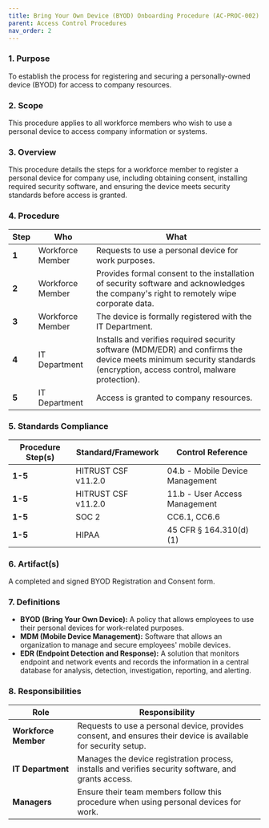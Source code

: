 ```yaml
---
title: Bring Your Own Device (BYOD) Onboarding Procedure (AC-PROC-002)
parent: Access Control Procedures
nav_order: 2
---
```

### 1. Purpose

To establish the process for registering and securing a personally-owned device (BYOD) for access to company resources.

### 2. Scope

This procedure applies to all workforce members who wish to use a personal device to access company information or systems.

### 3. Overview

This procedure details the steps for a workforce member to register a personal device for company use, including obtaining consent, installing required security software, and ensuring the device meets security standards before access is granted.

### 4. Procedure

| **Step** | **Who**             | **What**                                                                                                                                      |
| -------- | ------------------- | --------------------------------------------------------------------------------------------------------------------------------------------- |
| **1**    | Workforce Member    | Requests to use a personal device for work purposes.                                                                                          |
| **2**    | Workforce Member    | Provides formal consent to the installation of security software and acknowledges the company's right to remotely wipe corporate data.        |
| **3**    | Workforce Member    | The device is formally registered with the IT Department.                                                                                     |
| **4**    | IT Department       | Installs and verifies required security software (MDM/EDR) and confirms the device meets minimum security standards (encryption, access control, malware protection). |
| **5**    | IT Department       | Access is granted to company resources.                                                                                                       |

### 5. Standards Compliance

| **Procedure Step(s)** | **Standard/Framework** | **Control Reference**         |
| --------------------- | ---------------------- | ----------------------------- |
| **1-5**               | HITRUST CSF v11.2.0   | 04.b - Mobile Device Management |
| **1-5**               | HITRUST CSF v11.2.0   | 11.b - User Access Management   |
| **1-5**               | SOC 2                  | CC6.1, CC6.6                  |
| **1-5**               | HIPAA                  | 45 CFR § 164.310(d)(1)        |

### 6. Artifact(s)

A completed and signed BYOD Registration and Consent form.

### 7. Definitions

*   **BYOD (Bring Your Own Device):** A policy that allows employees to use their personal devices for work-related purposes.
*   **MDM (Mobile Device Management):** Software that allows an organization to manage and secure employees' mobile devices.
*   **EDR (Endpoint Detection and Response):** A solution that monitors endpoint and network events and records the information in a central database for analysis, detection, investigation, reporting, and alerting.

### 8. Responsibilities

| **Role**            | **Responsibility**                                                                                             |
| ------------------- | -------------------------------------------------------------------------------------------------------------- |
| **Workforce Member**| Requests to use a personal device, provides consent, and ensures their device is available for security setup. |
| **IT Department**   | Manages the device registration process, installs and verifies security software, and grants access.           |
| **Managers**        | Ensure their team members follow this procedure when using personal devices for work.                          |
